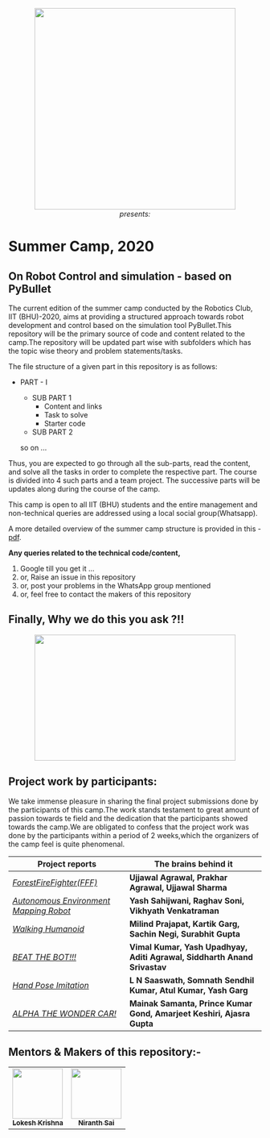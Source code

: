 
<p align="center">
 <img  width="400" height="400" src="https://github.com/NiranthS/Robo-Summer-Camp-20/blob/master/robo.jpg"><br>
  <i>presents:</i><br>
</p>


# Summer Camp, 2020  
## On Robot Control and simulation - based on PyBullet

   The current edition of the summer camp conducted by the Robotics Club, IIT (BHU)-2020, aims at providing a structured approach towards robot development and control based on the simulation tool PyBullet.This repository will be the primary source of code and content related to the camp.The repository will be updated part wise with subfolders which has the topic wise theory and problem statements/tasks.
   
The file structure of a given part in this repository is as follows:

  * PART - I 
      * SUB PART 1
         * Content and links
         * Task to solve
         * Starter code
      * SUB PART 2
      
      so on ...

   Thus, you are expected to go through all the sub-parts, read the content, and solve all the tasks in order to complete the respective part. The course is divided into 4 such parts and a team project. The successive parts will be updates along during the course of the camp.
   
  This camp is open to all IIT (BHU) students and the entire management and non-technical queries are addressed using a local social group(Whatsapp).

  A more detailed overview of the summer camp structure is provided in this - [pdf](https://github.com/NiranthS/Pybullet-Camp-Part1/blob/master/Camp_Overview.pdf).

**Any queries related to the technical code/content,**
1. Google till you get it ...
2. or, Raise an issue in this repository
3. or, post your problems in the WhatsApp group mentioned
4. or, feel free to contact the makers of this repository
 
## Finally, Why we do this you ask ?!!
<p align="center">
 <img  width="400" height="250" src="https://github.com/NiranthS/Robo-Summer-Camp-20/blob/master/job.jpg">
</p>

## Project work by participants:

We take immense pleasure in sharing the final project submissions done by the participants of this camp.The work stands testament to great amount of passion towards te field and the dedication that the participants showed towards the camp.We are obligated to confess that the project work was done by the participants within a period of 2 weeks,which the organizers of the camp feel is quite phenomenal. 

| Project reports | The brains behind it |
| --- | --- |
| [_ForestFireFighter(FFF)_](https://github.com/NiranthS/Robo-Summer-Camp-20/blob/master/Submitted_Project_Reports/ForestFireFighter.pdf) | **Ujjawal Agrawal, Prakhar Agrawal, Ujjawal Sharma** |
| [_Autonomous Environment Mapping Robot_](https://github.com/NiranthS/Robo-Summer-Camp-20/blob/master/Submitted_Project_Reports/Autonomous%20Env%20Mapping%20Robot.pdf)| **Yash Sahijwani, Raghav Soni, Vikhyath Venkatraman** |
| [_Walking Humanoid_](https://github.com/NiranthS/Robo-Summer-Camp-20/blob/master/Submitted_Project_Reports/Walking%20Humanoid.pdf) | **Milind Prajapat, Kartik Garg, Sachin Negi, Surabhit Gupta**|
| [_BEAT THE BOT!!!_](https://github.com/NiranthS/Robo-Summer-Camp-20/blob/master/Submitted_Project_Reports/Beat_the_bot.pdf) | **Vimal Kumar, Yash Upadhyay, Aditi Agrawal, Siddharth Anand Srivastav**|
| [_Hand Pose Imitation_](https://github.com/NiranthS/Robo-Summer-Camp-20/blob/master/Submitted_Project_Reports/Hand_pose_estimation.pdf)| **L N Saaswath, Somnath Sendhil Kumar, Atul Kumar, Yash Garg** |
| [_ALPHA THE WONDER CAR!_](https://github.com/NiranthS/Robo-Summer-Camp-20/blob/master/Submitted_Project_Reports/Alpha_the_wodnder_car.pdf)| **Mainak Samanta, Prince Kumar Gond, Amarjeet Keshiri, Ajasra Gupta** |

## Mentors & Makers of this repository:-

<center>
 
<table>
 <td align="center">
     <a href="https://github.com/lok-i">
    <img src="https://avatars1.githubusercontent.com/u/54435909?s=460&u=29af076049dab351b2e43621e9a433919bf50fb1&v=43" width="100px;" alt=""/><br /><sub><b>Lokesh Krishna </b></sub></a><br />
    </td>
    <td align="center">
     <a href="https://github.com/NiranthS">
    <img src="https://avatars3.githubusercontent.com/u/44475481?s=400&v=4" width="100px;" alt=""/><br /><sub><b>Niranth Sai</b></sub></a><br /></td>
    
</table>

</center>


